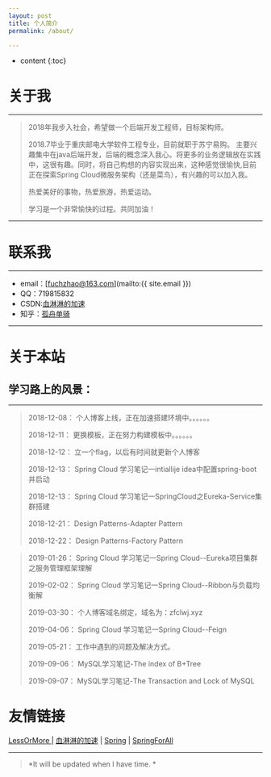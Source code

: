 ```yaml
---
layout: post
title: 个人简介
permalink: /about/

---
```


* content
{:toc}




# 关于我

---

> 2018年我步入社会，希望做一个后端开发工程师，目标架构师。   
>
>2018.7毕业于重庆邮电大学软件工程专业，目前就职于苏宁易购。
>主要兴趣集中在java后端开发，后端的概念深入我心。将更多的业务逻辑放在实践中，这很有趣。同时，将自己构想的内容实现出来，这种感觉很愉快,目前正在探索Spring Cloud微服务架构（还是菜鸟），有兴趣的可以加入我。   
>
>热爱美好的事物，热爱旅游，热爱运动。
>
>学习是一个非常愉快的过程。共同加油！

---

# 联系我

----

* email：[fuchzhao@163.com](mailto:{{ site.email }})
* QQ：719815832
* CSDN:[血淋淋的加速](https://me.csdn.net/qq_31822385)
* 知乎：[孤舟单骑](https://www.zhihu.com/people/gu-zhou-dan-qi/activities)

---


# 关于本站  
## 学习路上的风景：

---
>2018-12-08： 个人博客上线，正在加速搭建环境中。。。。。。
>
>2018-12-11： 更换模板，正在努力构建模板中。。。。。。
>
>2018-12-12： 立一个flag，以后有时间就更新个人博客
>
>2018-12-13： Spring Cloud 学习笔记一intiallije idea中配置spring-boot并启动
>
>2018-12-13： Spring Cloud 学习笔记一SpringCloud之Eureka-Service集群搭建
>
>2018-12-21： Design Patterns-Adapter Pattern
>
>2018-12-22： Design Patterns-Factory Pattern

>2019-01-26： Spring Cloud 学习笔记一Spring Cloud--Eureka项目集群之服务管理框架理解
> 
>2019-02-02： Spring Cloud 学习笔记一Spring Cloud--Ribbon与负载均衡解
> 
>2019-03-30： 个人博客域名绑定，域名为：zfclwj.xyz
> 
>2019-04-06： Spring Cloud 学习笔记一Spring Cloud--Feign
> 
>2019-05-21： 工作中遇到的问题及解决方式。
> 
>2019-09-06：  MySQL学习笔记-The index of B+Tree
> 
>2019-09-07：  MySQL学习笔记-The Transaction and Lock of MySQL

# 友情链接

[LessOrMore ](http://www.hifreud.com/LessOrMore/)\| [血淋淋的加速](https://me.csdn.net/qq_31822385) \|  [Spring](https://start.spring.io/) \|  [SpringForAll](https://github.com/SpringForAll)

---

 >*It will be updated when I have time. *